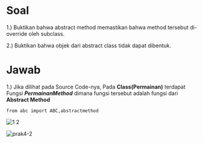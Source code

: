 # Soal
1.) Buktikan bahwa abstract method memastikan bahwa method tersebut di-override oleh subclass. 

2.) Buktikan bahwa objek dari abstract class tidak dapat dibentuk.

# Jawab
1.) Jika dilihat pada Source Code-nya, Pada **Class(Permainan)** terdapat Fungsi **_PermainanMethod_** dimana fungsi tersebut adalah fungsi dari **Abstract Method**

`from abc import ABC,abstractmethod`

![1 2](https://user-images.githubusercontent.com/61005674/102381028-4c0a0b80-3ffb-11eb-92d9-40db1073db58.png)






![prak4-2](https://user-images.githubusercontent.com/61005674/102372674-06951080-3ff2-11eb-93c9-1c8edadcd68d.gif)
